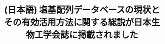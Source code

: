 ---
layout: post-en-none
published: true
title: '(日本語) 塩基配列データベースの現状とその有効活用方法に関する総説が日本生物工学会誌に掲載されました'
tags:
- publishment
category: en
---